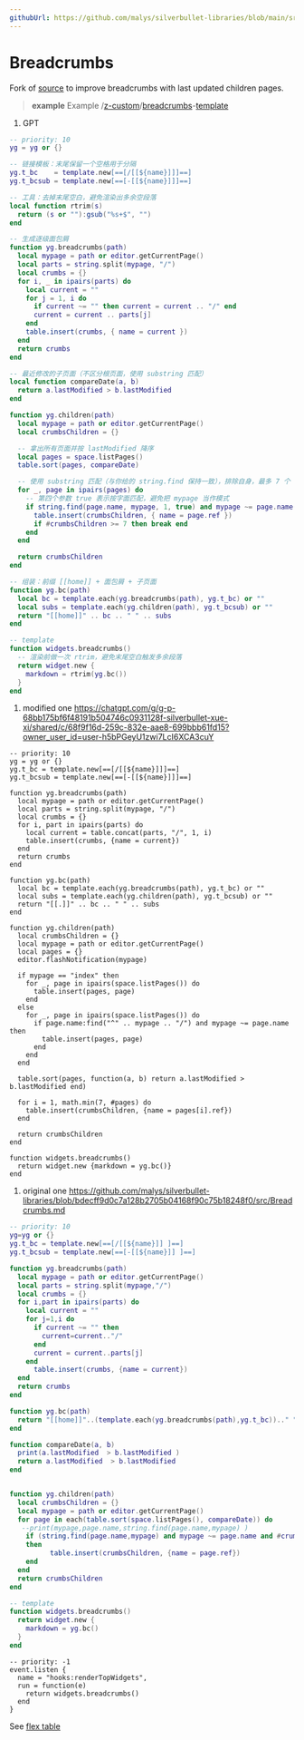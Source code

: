 ```yaml
---
githubUrl: https://github.com/malys/silverbullet-libraries/blob/main/src/Breadcrumbs.md
---
```

# Breadcrumbs
Fork of [source](https://community.silverbullet.md/t/breadcrumbs-for-hierarchical-pages/737) to improve breadcrumbs with last updated children pages.

> **example** Example
> /[z-custom](https://silverbullet.l.malys.ovh/z-custom)/[breadcrumbs](https://silverbullet.l.malys.ovh/z-custom/breadcrumbs)-[template](https://silverbullet.l.malys.ovh/z-custom/breadcrumbs/template)

1. GPT 
```lua
-- priority: 10
yg = yg or {}

-- 链接模板：末尾保留一个空格用于分隔
yg.t_bc    = template.new[==[/[[${name}]]​]==]
yg.t_bcsub = template.new[==[-[[${name}]]​]==]

-- 工具：去掉末尾空白，避免渲染出多余空段落
local function rtrim(s)
  return (s or ""):gsub("%s+$", "")
end

-- 生成逐级面包屑
function yg.breadcrumbs(path)
  local mypage = path or editor.getCurrentPage()
  local parts = string.split(mypage, "/")
  local crumbs = {}
  for i, _ in ipairs(parts) do
    local current = ""
    for j = 1, i do
      if current ~= "" then current = current .. "/" end
      current = current .. parts[j]
    end
    table.insert(crumbs, { name = current })
  end
  return crumbs
end

-- 最近修改的子页面（不区分根页面，使用 substring 匹配）
local function compareDate(a, b)
  return a.lastModified > b.lastModified
end

function yg.children(path)
  local mypage = path or editor.getCurrentPage()
  local crumbsChildren = {}

  -- 拿出所有页面并按 lastModified 降序
  local pages = space.listPages()
  table.sort(pages, compareDate)

  -- 使用 substring 匹配（与你给的 string.find 保持一致），排除自身，最多 7 个
  for _, page in ipairs(pages) do
    -- 第四个参数 true 表示按字面匹配，避免把 mypage 当作模式
    if string.find(page.name, mypage, 1, true) and mypage ~= page.name then
      table.insert(crumbsChildren, { name = page.ref })
      if #crumbsChildren >= 7 then break end
    end
  end

  return crumbsChildren
end

-- 组装：前缀 [[home]] + 面包屑 + 子页面
function yg.bc(path)
  local bc = template.each(yg.breadcrumbs(path), yg.t_bc) or ""
  local subs = template.each(yg.children(path), yg.t_bcsub) or ""
  return "[[home]]" .. bc .. " " .. subs
end

-- template
function widgets.breadcrumbs()
  -- 渲染前做一次 rtrim，避免末尾空白触发多余段落
  return widget.new {
    markdown = rtrim(yg.bc())
  }
end
```

1. modified one https://chatgpt.com/g/g-p-68bb175bf6f48191b504746c0931128f-silverbullet-xue-xi/shared/c/68f9f16d-259c-832e-aae8-699bbb61fd15?owner_user_id=user-h5bPGeyU1zwi7LcI6XCA3cuY

```space-lua
-- priority: 10
yg = yg or {}
yg.t_bc = template.new[==[/[[${name}]]​]==]
yg.t_bcsub = template.new[==[-[[${name}]]​]==]

function yg.breadcrumbs(path)
  local mypage = path or editor.getCurrentPage()
  local parts = string.split(mypage, "/")
  local crumbs = {}
  for i, part in ipairs(parts) do
    local current = table.concat(parts, "/", 1, i)
    table.insert(crumbs, {name = current})
  end
  return crumbs
end

function yg.bc(path)
  local bc = template.each(yg.breadcrumbs(path), yg.t_bc) or ""
  local subs = template.each(yg.children(path), yg.t_bcsub) or ""
  return "[[.]]" .. bc .. " " .. subs
end

function yg.children(path)
  local crumbsChildren = {}
  local mypage = path or editor.getCurrentPage()
  local pages = {}
  editor.flashNotification(mypage)

  if mypage == "index" then
    for _, page in ipairs(space.listPages()) do
      table.insert(pages, page)
    end
  else
    for _, page in ipairs(space.listPages()) do
      if page.name:find("^" .. mypage .. "/") and mypage ~= page.name then
        table.insert(pages, page)
      end
    end
  end

  table.sort(pages, function(a, b) return a.lastModified > b.lastModified end)

  for i = 1, math.min(7, #pages) do
    table.insert(crumbsChildren, {name = pages[i].ref})
  end

  return crumbsChildren
end

function widgets.breadcrumbs()
  return widget.new {markdown = yg.bc()}
end
```

1. original one https://github.com/malys/silverbullet-libraries/blob/bdecff9d0c7a128b2705b04168f90c75b18248f0/src/Breadcrumbs.md

```lua
-- priority: 10
yg=yg or {}
yg.t_bc = template.new[==[/[[${name}]] ]==]
yg.t_bcsub = template.new[==[-[[${name}]] ]==]

function yg.breadcrumbs(path)
  local mypage = path or editor.getCurrentPage()
  local parts = string.split(mypage,"/")
  local crumbs = {}
  for i,part in ipairs(parts) do
    local current = ""
    for j=1,i do
      if current ~= "" then
        current=current.."/"
      end
      current = current..parts[j]
    end
      table.insert(crumbs, {name = current})
  end
  return crumbs
end

function yg.bc(path)
  return "[[home]]"..(template.each(yg.breadcrumbs(path),yg.t_bc)).." "..(template.each(yg.children(path),yg.t_bcsub)) 
end

function compareDate(a, b)
  print(a.lastModified  > b.lastModified )
  return a.lastModified  > b.lastModified 
end


function yg.children(path)
  local crumbsChildren = {}
  local mypage = path or editor.getCurrentPage()
  for page in each(table.sort(space.listPages(), compareDate)) do
   --print(mypage,page.name,string.find(page.name,mypage) )
    if (string.find(page.name,mypage) and mypage ~= page.name and #crumbsChildren <7)
    then
          table.insert(crumbsChildren, {name = page.ref})
    end
  end
  return crumbsChildren
end

-- template
function widgets.breadcrumbs()
  return widget.new {
    markdown = yg.bc()
  }
end
```

```space-lua
-- priority: -1
event.listen {
  name = "hooks:renderTopWidgets",
  run = function(e)
    return widgets.breadcrumbs()
  end
}
```

See [flex table](https://community.silverbullet.md/t/space-lua-flexbox-columns/2017)
